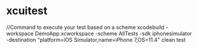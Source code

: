 # xcuitest
//Command to execute your test based on a scheme
xcodebuild -workspace DemoApp.xcworkspace -scheme AllTests -sdk iphonesimulator -destination "platform=iOS Simulator,name=iPhone 7,OS=11.4" clean test 
